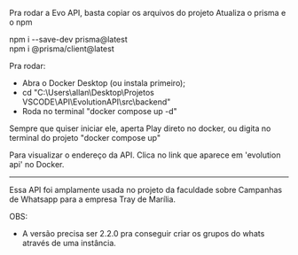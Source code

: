 Pra rodar a Evo API, basta copiar os arquivos do projeto
Atualiza o prisma e o npm

npm i --save-dev prisma@latest                     
npm i @prisma/client@latest

Pra rodar:
- Abra o Docker Desktop (ou instala primeiro);
- cd "C:\Users\allan\Desktop\Projetos VSCODE\API\EvolutionAPI\src\backend"
- Roda no terminal "docker compose up -d"

Sempre que quiser iniciar ele, aperta Play direto no docker, ou digita no terminal do projeto "docker compose up"

Para visualizar o endereço da API. Clica no link que aparece em 'evolution api' no Docker.

-------

Essa API foi amplamente usada no projeto da faculdade sobre Campanhas de Whatsapp para a empresa Tray de Marília.

OBS:
- A versão precisa ser 2.2.0 pra conseguir criar os grupos do whats através de uma instância.